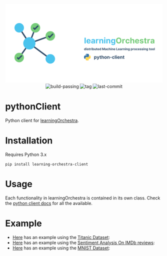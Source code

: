 <p align="center">
    <img src="./learningOrchestra-python-client.png">
    <img src="https://img.shields.io/badge/build-passing-brightgreen?style=flat-square" href="https://shields.io/" alt="build-passing">
    <img src="https://img.shields.io/github/v/tag/learningOrchestra/learningOrchestra-python-client?style=flat-square" href="https://github.com/riibeirogabriel/learningOrchestra/tags" alt="tag">
    <img src="https://img.shields.io/github/last-commit/learningOrchestra/learningOrchestra-python-client?style=flat-square" href="https://github.com/learningOrchestra/learningOrchestra-python-client/tags" alt="last-commit">
</p>

# pythonClient

Python client for [learningOrchestra](https://github.com/learningOrchestra/learningOrchestra).

# Installation

Requires Python 3.x

```
pip install learning-orchestra-client
```

# Usage

Each functionality in learningOrchestra is contained in its own class. Check the [python client docs](https://learningorchestra.github.io/pythonClient/) for all the available.

# Example

* [Here](examples/titanic.py) has an example using the [Titanic Dataset](https://www.kaggle.com/c/titanic/overview):
* [Here](examples/sentiment_analysis.py) has an example using the [Sentiment Analysis On IMDb reviews](https://www.kaggle.com/avnika22/imdb-perform-sentiment-analysis-with-scikit-learn):
* [Here](examples/mnist_async.py) has an example using the [MNIST Dataset](http://yann.lecun.com/exdb/mnist/):


